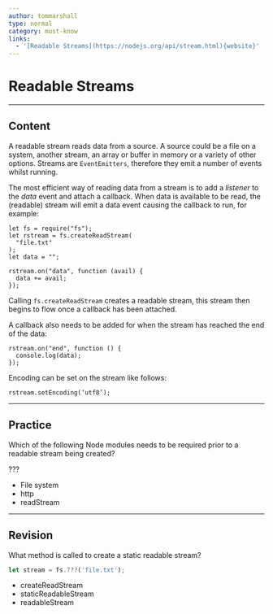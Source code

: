 ```yaml
---
author: tommarshall
type: normal
category: must-know
links:
  - '[Readable Streams](https://nodejs.org/api/stream.html){website}'
---
```


# Readable Streams


---

## Content

A readable stream reads data from a source. A source could be a file on a system, another stream, an array or buffer in memory or a variety of other options. Streams are `EventEmitters`, therefore they emit a number of events whilst running.

The most efficient way of reading data from a stream is to add a *listener* to the *data* event and attach a callback. When data is available to be read, the (readable) stream will emit a data event causing the callback to run, for example:

```plain-text
let fs = require("fs");
let rstream = fs.createReadStream(
  "file.txt"
);
let data = "";

rstream.on("data", function (avail) {
  data += avail;
});
```

Calling `fs.createReadStream` creates a readable stream, this stream then begins to flow once a callback has been attached.

A callback also needs to be added for when the stream has reached the end of the data:

```plain-text
rstream.on("end", function () {
  console.log(data);
});
```

Encoding can be set on the stream like follows:

```plain-text
rstream.setEncoding(‘utf8’);
```


---

## Practice

Which of the following Node modules needs to be required prior to a readable stream being created?

???

- File system
- http
- readStream


---

## Revision

What method is called to create a static readable stream?

```js
let stream = fs.???('file.txt');
```

- createReadStream
- staticReadableStream
- readableStream
